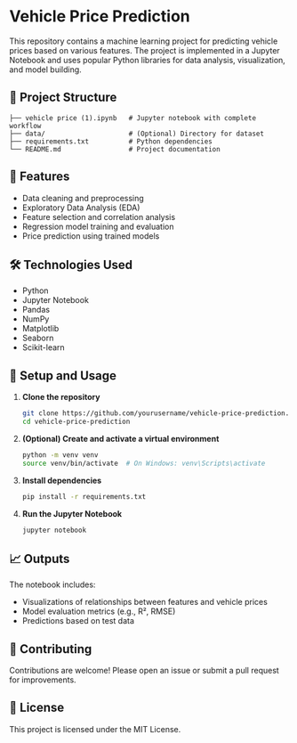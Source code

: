 # Vehicle Price Prediction

This repository contains a machine learning project for predicting vehicle prices based on various features. The project is implemented in a Jupyter Notebook and uses popular Python libraries for data analysis, visualization, and model building.

## 📁 Project Structure

```
├── vehicle price (1).ipynb   # Jupyter notebook with complete workflow
├── data/                     # (Optional) Directory for dataset
├── requirements.txt          # Python dependencies
└── README.md                 # Project documentation
```

## 🚀 Features

- Data cleaning and preprocessing
- Exploratory Data Analysis (EDA)
- Feature selection and correlation analysis
- Regression model training and evaluation
- Price prediction using trained models

## 🛠 Technologies Used

- Python
- Jupyter Notebook
- Pandas
- NumPy
- Matplotlib
- Seaborn
- Scikit-learn

## 🔧 Setup and Usage

1. **Clone the repository**
   ```bash
   git clone https://github.com/yourusername/vehicle-price-prediction.git
   cd vehicle-price-prediction
   ```

2. **(Optional) Create and activate a virtual environment**
   ```bash
   python -m venv venv
   source venv/bin/activate  # On Windows: venv\Scripts\activate
   ```

3. **Install dependencies**
   ```bash
   pip install -r requirements.txt
   ```

4. **Run the Jupyter Notebook**
   ```bash
   jupyter notebook
   ```

## 📈 Outputs

The notebook includes:
- Visualizations of relationships between features and vehicle prices
- Model evaluation metrics (e.g., R², RMSE)
- Predictions based on test data

## 🤝 Contributing

Contributions are welcome! Please open an issue or submit a pull request for improvements.

## 📄 License

This project is licensed under the MIT License.
